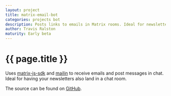 ```yaml
---
layout: project
title: matrix-email-bot
categories: projects bot
description: Posts links to emails in Matrix rooms. Ideal for newsletter distribution.
author: Travis Ralston
maturity: Early beta
---
```


# {{ page.title }}
Uses [matrix-js-sdk](https://github.com/matrix-org/matrix-js-sdk) and [mailin](http://mailin.io/) to receive emails and post messages in chat. Ideal for having your newsletters also land in a chat room.

The source can be found on [GitHub](https://github.com/turt2live/matrix-email-bot).

